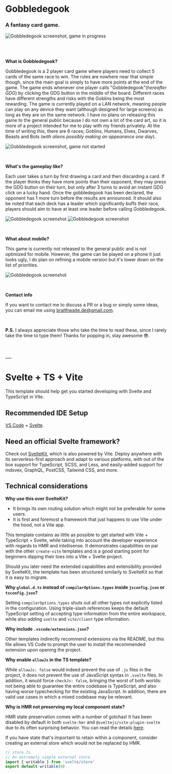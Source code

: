 # Gobbledegook
### A fantasy card game.

![Gobbledegook screenshot, game in progress](./gdg_start.png)

<br>
<br>

**What is Gobbledegook?**

Gobbledegook is a 2 player card game where players need to collect 5 cards of the same race to win. The rules are nowhere near that simple though, since the main goal is simply to have more points at the end of the game. The game ends whenever one player calls "Gobbledegook"(_hereafter GDG_) by clicking the GDG button in the middle of the board. Different races have different strengths and risks with the Goblins being the most rewarding. The game is currently played on a LAN network, meaning people can play on any device they want (although designed for large screens) as long as they are on the same network. I have no plans on releasing this game to the general public because I do not own a lot of the card art, so it is more of a project intended for me to play with my friends privately. At the time of writing this, there are 6 races; Goblins, Humans, Elves, Dwarves, Beasts and Bots (_with aliens possibly making an appearance one day_).

![Gobbledegook screenshot, game not started](./gdg_board_screenshot.png)

<br>

**What's the gameplay like?**

Each user takes a turn by first drawing a card and then discarding a card. If the player thinks they have more points than their opponent, they may press the GDG button on their turn, but only after 3 turns to avoid an instant GDG click on a lucky hand. Once the gobbledegook has been declared, the opponent has 1 more turn before the results are announced. It should also be noted that each deck has a leader which significantly buffs their race, players should aim to have at least one leader before calling Gobbledegook.

![Gobbledegook screenshot](./gdg_end_1.png)
![Gobbledegook screenshot](./gdg_end_2.png)

<br>

**What about mobile?**

This game is currently not released to the general public and is not optimized for mobile. However, the game can be played on a phone it just looks ugly, I do plan on refining a mobile version but it's lower down on the list of priorities.

![Gobbledegook screenshot](./gdg_mobile.png)


<br>

**Contact info**

If you want to contact me to discuss a PR or a bug or simply some ideas, you can email me using braithwaite.de@gmail.com.

<br>

**P.S.** I always appreciate those who take the time to read these, since I rarely take the time to type them! Thanks for popping in, stay awesome 😎.

<br>
<br>
___

# Svelte + TS + Vite

This template should help get you started developing with Svelte and TypeScript in Vite.

## Recommended IDE Setup

[VS Code](https://code.visualstudio.com/) + [Svelte](https://marketplace.visualstudio.com/items?itemName=svelte.svelte-vscode).

## Need an official Svelte framework?

Check out [SvelteKit](https://github.com/sveltejs/kit#readme), which is also powered by Vite. Deploy anywhere with its serverless-first approach and adapt to various platforms, with out of the box support for TypeScript, SCSS, and Less, and easily-added support for mdsvex, GraphQL, PostCSS, Tailwind CSS, and more.

## Technical considerations

**Why use this over SvelteKit?**

- It brings its own routing solution which might not be preferable for some users.
- It is first and foremost a framework that just happens to use Vite under the hood, not a Vite app.

This template contains as little as possible to get started with Vite + TypeScript + Svelte, while taking into account the developer experience with regards to HMR and intellisense. It demonstrates capabilities on par with the other `create-vite` templates and is a good starting point for beginners dipping their toes into a Vite + Svelte project.

Should you later need the extended capabilities and extensibility provided by SvelteKit, the template has been structured similarly to SvelteKit so that it is easy to migrate.

**Why `global.d.ts` instead of `compilerOptions.types` inside `jsconfig.json` or `tsconfig.json`?**

Setting `compilerOptions.types` shuts out all other types not explicitly listed in the configuration. Using triple-slash references keeps the default TypeScript setting of accepting type information from the entire workspace, while also adding `svelte` and `vite/client` type information.

**Why include `.vscode/extensions.json`?**

Other templates indirectly recommend extensions via the README, but this file allows VS Code to prompt the user to install the recommended extension upon opening the project.

**Why enable `allowJs` in the TS template?**

While `allowJs: false` would indeed prevent the use of `.js` files in the project, it does not prevent the use of JavaScript syntax in `.svelte` files. In addition, it would force `checkJs: false`, bringing the worst of both worlds: not being able to guarantee the entire codebase is TypeScript, and also having worse typechecking for the existing JavaScript. In addition, there are valid use cases in which a mixed codebase may be relevant.

**Why is HMR not preserving my local component state?**

HMR state preservation comes with a number of gotchas! It has been disabled by default in both `svelte-hmr` and `@sveltejs/vite-plugin-svelte` due to its often surprising behavior. You can read the details [here](https://github.com/rixo/svelte-hmr#svelte-hmr).

If you have state that's important to retain within a component, consider creating an external store which would not be replaced by HMR.

```ts
// store.ts
// An extremely simple external store
import { writable } from 'svelte/store'
export default writable(0)
```
